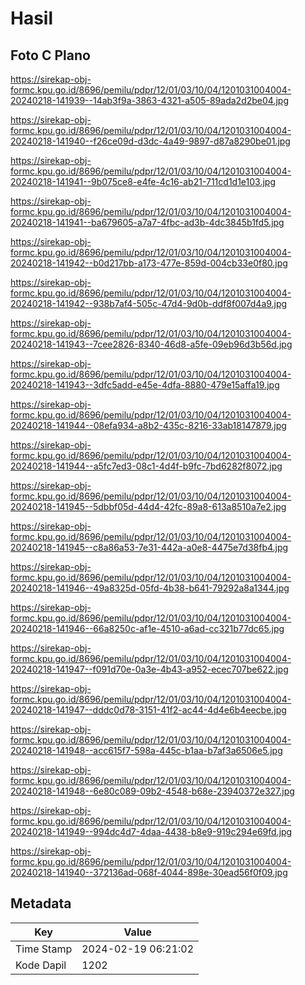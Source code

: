 # Hasil

## Foto C Plano

https://sirekap-obj-formc.kpu.go.id/8696/pemilu/pdpr/12/01/03/10/04/1201031004004-20240218-141939--14ab3f9a-3863-4321-a505-89ada2d2be04.jpg

https://sirekap-obj-formc.kpu.go.id/8696/pemilu/pdpr/12/01/03/10/04/1201031004004-20240218-141940--f26ce09d-d3dc-4a49-9897-d87a8290be01.jpg

https://sirekap-obj-formc.kpu.go.id/8696/pemilu/pdpr/12/01/03/10/04/1201031004004-20240218-141941--9b075ce8-e4fe-4c16-ab21-711cd1d1e103.jpg

https://sirekap-obj-formc.kpu.go.id/8696/pemilu/pdpr/12/01/03/10/04/1201031004004-20240218-141941--ba679605-a7a7-4fbc-ad3b-4dc3845b1fd5.jpg

https://sirekap-obj-formc.kpu.go.id/8696/pemilu/pdpr/12/01/03/10/04/1201031004004-20240218-141942--b0d217bb-a173-477e-859d-004cb33e0f80.jpg

https://sirekap-obj-formc.kpu.go.id/8696/pemilu/pdpr/12/01/03/10/04/1201031004004-20240218-141942--938b7af4-505c-47d4-9d0b-ddf8f007d4a9.jpg

https://sirekap-obj-formc.kpu.go.id/8696/pemilu/pdpr/12/01/03/10/04/1201031004004-20240218-141943--7cee2826-8340-46d8-a5fe-09eb96d3b56d.jpg

https://sirekap-obj-formc.kpu.go.id/8696/pemilu/pdpr/12/01/03/10/04/1201031004004-20240218-141943--3dfc5add-e45e-4dfa-8880-479e15affa19.jpg

https://sirekap-obj-formc.kpu.go.id/8696/pemilu/pdpr/12/01/03/10/04/1201031004004-20240218-141944--08efa934-a8b2-435c-8216-33ab18147879.jpg

https://sirekap-obj-formc.kpu.go.id/8696/pemilu/pdpr/12/01/03/10/04/1201031004004-20240218-141944--a5fc7ed3-08c1-4d4f-b9fc-7bd6282f8072.jpg

https://sirekap-obj-formc.kpu.go.id/8696/pemilu/pdpr/12/01/03/10/04/1201031004004-20240218-141945--5dbbf05d-44d4-42fc-89a8-613a8510a7e2.jpg

https://sirekap-obj-formc.kpu.go.id/8696/pemilu/pdpr/12/01/03/10/04/1201031004004-20240218-141945--c8a86a53-7e31-442a-a0e8-4475e7d38fb4.jpg

https://sirekap-obj-formc.kpu.go.id/8696/pemilu/pdpr/12/01/03/10/04/1201031004004-20240218-141946--49a8325d-05fd-4b38-b641-79292a8a1344.jpg

https://sirekap-obj-formc.kpu.go.id/8696/pemilu/pdpr/12/01/03/10/04/1201031004004-20240218-141946--66a8250c-af1e-4510-a6ad-cc321b77dc65.jpg

https://sirekap-obj-formc.kpu.go.id/8696/pemilu/pdpr/12/01/03/10/04/1201031004004-20240218-141947--f091d70e-0a3e-4b43-a952-ecec707be622.jpg

https://sirekap-obj-formc.kpu.go.id/8696/pemilu/pdpr/12/01/03/10/04/1201031004004-20240218-141947--dddc0d78-3151-41f2-ac44-4d4e6b4eecbe.jpg

https://sirekap-obj-formc.kpu.go.id/8696/pemilu/pdpr/12/01/03/10/04/1201031004004-20240218-141948--acc615f7-598a-445c-b1aa-b7af3a6506e5.jpg

https://sirekap-obj-formc.kpu.go.id/8696/pemilu/pdpr/12/01/03/10/04/1201031004004-20240218-141948--6e80c089-09b2-4548-b68e-23940372e327.jpg

https://sirekap-obj-formc.kpu.go.id/8696/pemilu/pdpr/12/01/03/10/04/1201031004004-20240218-141949--994dc4d7-4daa-4438-b8e9-919c294e69fd.jpg

https://sirekap-obj-formc.kpu.go.id/8696/pemilu/pdpr/12/01/03/10/04/1201031004004-20240218-141940--372136ad-068f-4044-898e-30ead56f0f09.jpg


## Metadata

| Key        | Value               |
| ---------- | ------------------- |
| Time Stamp | 2024-02-19 06:21:02 |
| Kode Dapil | 1202                |



